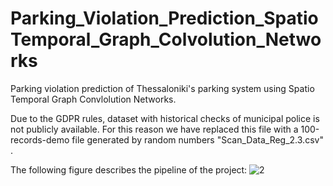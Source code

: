 # Parking_Violation_Prediction_SpatioTemporal_Graph_Colvolution_Networks

Parking violation prediction of Thessaloniki's parking system using Spatio Temporal Graph Convlolution Networks.

Due to the GDPR rules, dataset with historical checks of municipal police is not publicly available. 
For this reason we have replaced this file with a 100-records-demo file generated by random numbers "Scan_Data_Reg_2.3.csv" .

The following figure describes the pipeline of the project:
![2](https://user-images.githubusercontent.com/44779987/190924742-13ba3d19-7b18-4e37-9ca3-e35d68de6377.png)
